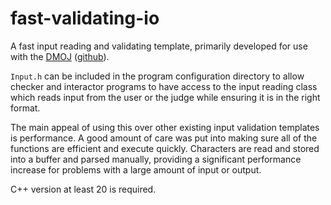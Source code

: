 # fast-validating-io

A fast input reading and validating template, primarily developed for use with the [DMOJ](https://dmoj.ca) ([github](https://github.com/DMOJ/judge-server)).

`Input.h` can be included in the program configuration directory to allow checker and interactor programs to have access to the input reading class
which reads input from the user or the judge while ensuring it is in the right format.

The main appeal of using this over other existing input validation templates is performance.
A good amount of care was put into making sure all of the functions are efficient and execute quickly.
Characters are read and stored into a buffer and parsed manually, providing a significant performance increase for
problems with a large amount of input or output.

C++ version at least 20 is required.

